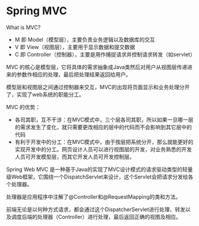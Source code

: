 # Spring MVC
What is MVC?
- M 即 Model（模型层），主要负责业务逻辑以及数据库的交互
- V 即 View（视图层），主要用于显示数据和提交数据
- C 即 Controller（控制器），主要是用作捕捉请求并控制请求转发（如servlet）

MVC 的核心是模型层，它将具体的需求抽象成Java类然后对用户从视图层传递进来的参数作相应的处理，最后把处理结果返回给用户。

模型层和视图层之间通过控制器来交互，MVC的出现将页面显示和业务处理分开了，实现了web系统的职能分工。

MVC 的优势：
- 各司其职，互不干涉：在MVC模式中，三个层各司其职，所以如果一旦哪一层的需求发生了变化，就只需要更改相应的层中的代码而不会影响到其它层中的代码
- 有利于开发中的分工：在MVC模式中，由于按层把系统分开，那么就能更好的实现开发中的分工。网页设计人员可以进行视图层的开发，对业务熟悉的开发人员可开发模型层，而其它开发人员可开发控制层。

Spring Web MVC 是一种基于Java的实现了MVC设计模式的请求驱动类型的轻量级Web框架，它围绕一个DispatchServlet来设计，这个Servlet会把请求分发给各个处理器。

处理器是应用程序中注解了@Controller和@RequestMapping的类和方法。

前端无论是以何种方式请求，都会通过这个DispatcherServlet进行处理、转发以及调度后端的处理器（Controller）进行处理，最后返回正确的视图及相应。


